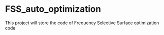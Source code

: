 # FSS_auto_optimization
This project will store the code of Frequency Selective Surface optimization code
